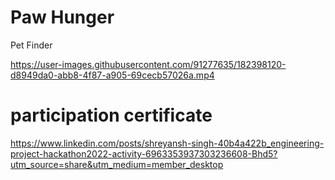 # Paw Hunger
Pet Finder

https://user-images.githubusercontent.com/91277635/182398120-d8949da0-abb8-4f87-a905-69cecb57026a.mp4

# participation certificate
https://www.linkedin.com/posts/shreyansh-singh-40b4a422b_engineering-project-hackathon2022-activity-6963353937303236608-Bhd5?utm_source=share&utm_medium=member_desktop
